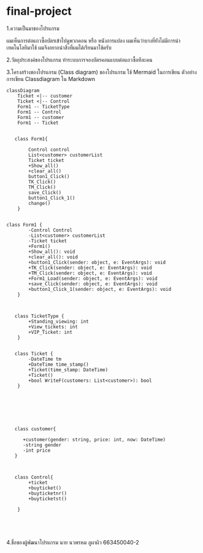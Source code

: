 # final-project
1.ความเป็นมาของโปรแกรม

ผมเห็นการต่อแถวซื้อบัตรเข้าไปดูพวกคอน หรือ หนังการแปลง
ผมเห็นว่าบางที่ยังไม่มีการนำเทคโนโลยีมาใช้
ผมจึงอยากนำสิ่งที่ผมได้เรียนมาใช้ครับ



2.วัตถุประสงค์ของโปรแกรม
ทำระบบการจองบัตรคอนแบบต่อแถวซื้อทีละคน


3.โครงสร้างของโปรแกรม (Class diagram) ของโปรแกรม ใช้ Mermaid ในการเขียน ตัวอย่าง การเขียน Classdiagram ใน Markdown
```mermaid
classDiagram
    Ticket <|-- customer
    Ticket <|-- Control
    Form1 -- TicketType
    Form1 -- Control
    Form1 -- customer
    Form1 -- Ticket


   class Form1{
    
        Control control
        List<customer> customerList 
        Ticket ticket  
        +Show_all()
        +clear_all()
        button1_Click()
        TK_Click()
        TM_Click()
        save_Click()
        button1_Click_1()
        change()
    }


class Form1 {
        -Control Control
        -List<customer> customerList
        -Ticket ticket
        +Form1()
        +Show_all(): void
        +clear_all(): void
        +button1_Click(sender: object, e: EventArgs): void
        +TK_Click(sender: object, e: EventArgs): void
        +TM_Click(sender: object, e: EventArgs): void
        +Form1_Load(sender: object, e: EventArgs): void
        +save_Click(sender: object, e: EventArgs): void
        +button1_Click_1(sender: object, e: EventArgs): void
    }



   class TicketType {
        +Standing_viewing: int
        +View_tickets: int
        +VIP_Ticket: int
    }


   class Ticket {
        -DateTime tm
        +DateTime time_stamp()
        +Ticket(time_stamp: DateTime)
        +Ticket()
        +bool WriteF(customers: List<customer>): bool
    }







   class customer{
      
      +customer(gender: string, price: int, now: DateTime)
      -string gender
      -int price
   }
  

    
   class Control{
        +ticket
        +buyticket()
        +buyticketnr()
        +buyticketst()
    
    }



   
```
4.ชื่อของผู้พัฒนาโปรแกรม
นาย นวพรหม ภูผาผิว 663450040-2
 
